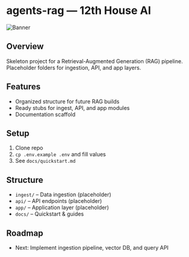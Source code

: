 # agents-rag — 12th House AI
![Banner](../BRAND/banner.png)

## Overview
Skeleton project for a Retrieval-Augmented Generation (RAG) pipeline. Placeholder folders for ingestion, API, and app layers.

## Features
- Organized structure for future RAG builds  
- Ready stubs for ingest, API, and app modules  
- Documentation scaffold  

## Setup
1. Clone repo  
2. `cp .env.example .env` and fill values  
3. See `docs/quickstart.md`  

## Structure
- `ingest/` – Data ingestion (placeholder)  
- `api/` – API endpoints (placeholder)  
- `app/` – Application layer (placeholder)  
- `docs/` – Quickstart & guides  

## Roadmap
- Next: Implement ingestion pipeline, vector DB, and query API

